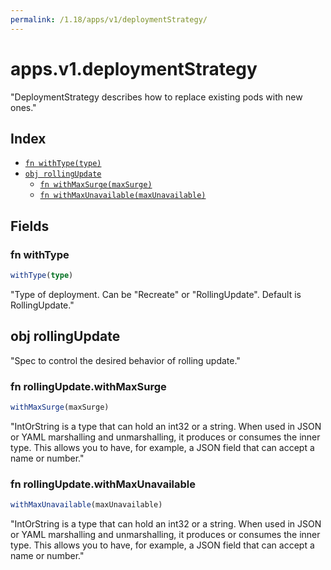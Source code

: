 ```yaml
---
permalink: /1.18/apps/v1/deploymentStrategy/
---
```


# apps.v1.deploymentStrategy

"DeploymentStrategy describes how to replace existing pods with new ones."

## Index

* [`fn withType(type)`](#fn-withtype)
* [`obj rollingUpdate`](#obj-rollingupdate)
  * [`fn withMaxSurge(maxSurge)`](#fn-rollingupdatewithmaxsurge)
  * [`fn withMaxUnavailable(maxUnavailable)`](#fn-rollingupdatewithmaxunavailable)

## Fields

### fn withType

```ts
withType(type)
```

"Type of deployment. Can be \"Recreate\" or \"RollingUpdate\". Default is RollingUpdate."

## obj rollingUpdate

"Spec to control the desired behavior of rolling update."

### fn rollingUpdate.withMaxSurge

```ts
withMaxSurge(maxSurge)
```

"IntOrString is a type that can hold an int32 or a string.  When used in JSON or YAML marshalling and unmarshalling, it produces or consumes the inner type.  This allows you to have, for example, a JSON field that can accept a name or number."

### fn rollingUpdate.withMaxUnavailable

```ts
withMaxUnavailable(maxUnavailable)
```

"IntOrString is a type that can hold an int32 or a string.  When used in JSON or YAML marshalling and unmarshalling, it produces or consumes the inner type.  This allows you to have, for example, a JSON field that can accept a name or number."
